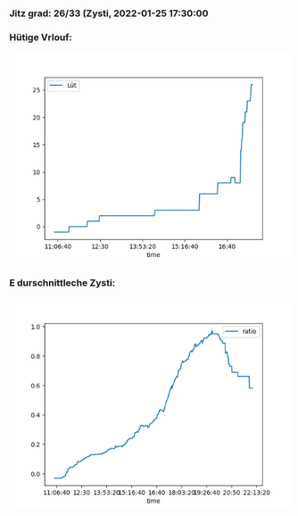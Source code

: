 ### Jitz grad: 26/33 (Zysti, 2022-01-25 17:30:00

### Hütige Vrlouf:
![Graph](Today.png)

### E durschnittleche Zysti:
![Graph](Zysti.png)